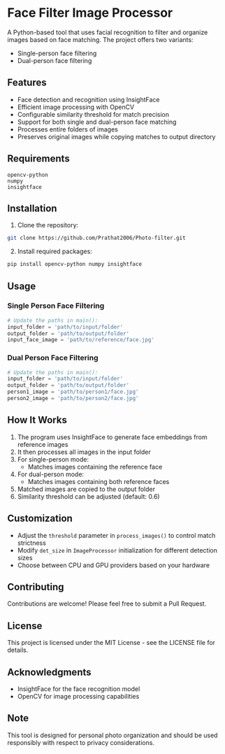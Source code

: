 # Face Filter Image Processor

A Python-based tool that uses facial recognition to filter and organize images based on face matching. The project offers two variants:
- Single-person face filtering
- Dual-person face filtering

## Features

- Face detection and recognition using InsightFace
- Efficient image processing with OpenCV
- Configurable similarity threshold for match precision
- Support for both single and dual-person face matching
- Processes entire folders of images
- Preserves original images while copying matches to output directory

## Requirements

```
opencv-python
numpy
insightface
```

## Installation

1. Clone the repository:
```bash
git clone https://github.com/Prathat2006/Photo-filter.git
```

2. Install required packages:
```bash
pip install opencv-python numpy insightface
```

## Usage

### Single Person Face Filtering

```python
# Update the paths in main():
input_folder = 'path/to/input/folder'
output_folder = 'path/to/output/folder'
input_face_image = 'path/to/reference/face.jpg'
```

### Dual Person Face Filtering

```python
# Update the paths in main():
input_folder = 'path/to/input/folder'
output_folder = 'path/to/output/folder'
person1_image = 'path/to/person1/face.jpg'
person2_image = 'path/to/person2/face.jpg'
```

## How It Works

1. The program uses InsightFace to generate face embeddings from reference images
2. It then processes all images in the input folder
3. For single-person mode:
   - Matches images containing the reference face
4. For dual-person mode:
   - Matches images containing both reference faces
5. Matched images are copied to the output folder
6. Similarity threshold can be adjusted (default: 0.6)

## Customization

- Adjust the `threshold` parameter in `process_images()` to control match strictness
- Modify `det_size` in `ImageProcessor` initialization for different detection sizes
- Choose between CPU and GPU providers based on your hardware

## Contributing

Contributions are welcome! Please feel free to submit a Pull Request.

## License

This project is licensed under the MIT License - see the LICENSE file for details.

## Acknowledgments

- InsightFace for the face recognition model
- OpenCV for image processing capabilities

## Note

This tool is designed for personal photo organization and should be used responsibly with respect to privacy considerations.